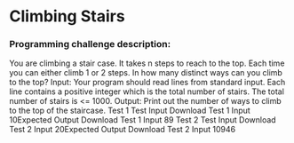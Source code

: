 # Climbing Stairs
### Programming challenge description:
You are climbing a stair case. It takes n steps to reach to the top. Each time you can either climb 1 or 2 steps. In how many distinct ways can you climb to the top?
Input:
Your program should read lines from standard input. Each line contains a positive integer which is the total number of stairs. The total number of stairs is <= 1000.
Output:
Print out the number of ways to climb to the top of the staircase.
Test 1
Test Input
Download Test 1 Input
10Expected Output
Download Test 1 Input
89
Test 2
Test Input
Download Test 2 Input
20Expected Output
Download Test 2 Input
10946
